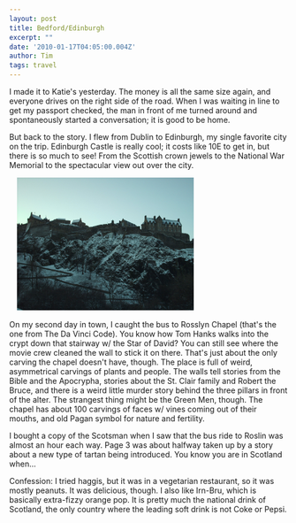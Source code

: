 ```yaml
---
layout: post
title: Bedford/Edinburgh
excerpt: ""
date: '2010-01-17T04:05:00.004Z'
author: Tim
tags: travel
---
```


I made it to Katie's yesterday. The money is all the same size again, and everyone drives on the right side of the road. When I was waiting in line to get my passport checked, the man in front of me turned around and spontaneously started a conversation; it is good to be home. 

But back to the story. I flew from Dublin to Edinburgh, my single favorite city on the trip. Edinburgh Castle is really cool; it costs like 10E to get in, but there is so much to see! From the Scottish crown jewels to the National War Memorial to the spectacular view out over the city.

<a href="/images/eurotrip/edinburgh_castle.JPG" imageanchor="1" style="margin-left: 1em; margin-right: 1em;"><img border="0" src="/images/eurotrip/edinburgh_castle.JPG" height="240" width="320" alt="" /></a>

On my second day in town, I caught the bus to Rosslyn Chapel (that's the one from The Da Vinci Code). You know how Tom Hanks walks into the crypt down that stairway w/ the Star of David? You can still see where the movie crew cleaned the wall to stick it on there. That's just about the only carving the chapel doesn't have, though. The place is full of weird, asymmetrical carvings of plants and people. The walls tell stories from the Bible and the Apocrypha, stories about the St. Clair family and Robert the Bruce, and there is a weird little murder story behind the three pillars in front of the alter. The strangest thing might be the Green Men, though. The chapel has about 100 carvings of faces w/ vines coming out of their mouths, and old Pagan symbol for nature and fertility.

I bought a copy of the Scotsman when I saw that the bus ride to Roslin was almost an hour each way. Page 3 was about halfway taken up by a story about a new type of tartan being introduced. You know you are in Scotland when...

Confession: I tried haggis, but it was in a vegetarian restaurant, so it was mostly peanuts. It was delicious, though. I also like Irn-Bru, which is basically extra-fizzy orange pop. It is pretty much the national drink of Scotland, the only country where the leading soft drink is not Coke or Pepsi.
